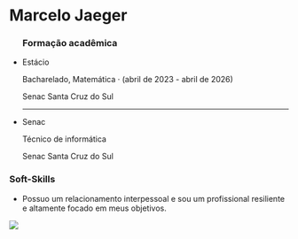 <!DOCTYPE html>
<html lang="en">
<head>
    <title>Pagina Principal</title>
    <link rel="stylesheet" href="index.css">
</head>
<body>
    <div class="main-container">
        <h1 class="myName">Marcelo Jaeger</h1>
        <div class="body-container">
            <ul class="academic-container">
                <h3 class="academic-title">Formação acadêmica </h3>
                <li>
                    <span class="span-title-li">Estácio <img class="academic-logo-icon" src="https://logodownload.org/wp-content/uploads/2014/12/estacio-logo-1.png" alt=""></span>
                    <p>Bacharelado, Matemática · (abril de 2023 - abril de 2026)</p> 
                    <span class="location">Senac Santa Cruz do Sul</span>
                </li> 
                <hr>
                <li>
                    <span class="span-title-li">Senac<img class="academic-logo-icon" src="https://i0.wp.com/multarte.com.br/wp-content/uploads/2020/09/senac-logo.png?resize=696%2C387&ssl=1" alt=""></span>
                    <p> Técnico de informática</p>
                    <span class="location">Senac Santa Cruz do Sul</span>
                </li> 
            </ul>
            <div class="soft-skills-container">
                <h3 class="soft-skills-title">Soft-Skills</h3>
                <ul>
                    <li>Possuo um relacionamento interpessoal e sou um profissional resiliente e altamente focado em meus objetivos.</li>
                </ul>
            </div>
            <footer>
                <a href="https://www.linkedin.com/in/marcelo-jaeger/" target="_blank">
                    <img src="https://camo.githubusercontent.com/ef6ba2c78368e3630d8f44e15478caa22dabb9f28982d849df397da6c5f8c222/68747470733a2f2f696d672e736869656c64732e696f2f62616467652f4c696e6b6564496e2d3030373742353f7374796c653d666f722d7468652d6261646765266c6f676f3d6c696e6b6564696e266c6f676f436f6c6f723d626c61636b" data-canonical-src="https://img.shields.io/badge/LinkedIn-0077B5?style=for-the-badge&amp;logo=linkedin&amp;logoColor=black" style="max-width: 100%;">
                </a>
            </footer>
        </div>
    </div>
</body>
</html>